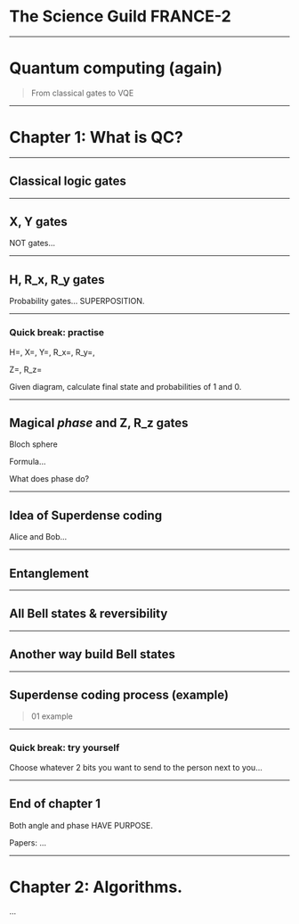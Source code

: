 # The Science Guild FRANCE-2

---

# Quantum computing (again)

> From classical gates to VQE

---

# Chapter 1: What is QC?

---

## Classical logic gates

---

## X, Y gates

NOT gates...

---

## H, R_x, R_y gates

Probability gates... SUPERPOSITION.

---

### Quick break: practise

H=, X=, Y=, R_x=, R_y=,

Z=, R_z=

Given diagram, calculate final state and probabilities of 1 and 0.

---

## Magical _phase_ and Z, R_z gates

Bloch sphere

Formula...

What does phase do?

---

## Idea of Superdense coding

Alice and Bob...

---

## Entanglement

---

## All Bell states & reversibility

---

## Another way build Bell states

---

## Superdense coding process (example)

> 01 example

---

### Quick break: try yourself

Choose whatever 2 bits you want to send to the person next to you...

---

## End of chapter 1

Both angle and phase HAVE PURPOSE.

Papers: ...

---

# Chapter 2: Algorithms.

...

